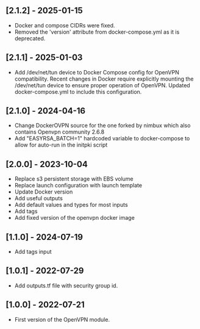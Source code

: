 ## [2.1.2] - 2025-01-15

- Docker and compose CIDRs were fixed.
- Removed the 'version' attribute from docker-compose.yml as it is deprecated.

## [2.1.1] - 2025-01-03

- Add /dev/net/tun device to Docker Compose config for OpenVPN compatibility. Recent changes in Docker require explicitly mounting the /dev/net/tun device to ensure proper operation of OpenVPN. Updated docker-compose.yml to include this configuration.

## [2.1.0] - 2024-04-16

- Change DockerOVPN source for the one forked by nimbux which also contains Openvpn community 2.6.8
- Add "EASYRSA_BATCH=1" hardcoded variable to docker-compose to allow for auto-run in the initpki script

## [2.0.0] - 2023-10-04

- Replace s3 persistent storage with EBS volume
- Replace launch configuration with launch template
- Update Docker version
- Add useful outputs
- Add default values and types for most inputs
- Add tags
- Add fixed version of the openvpn docker image

## [1.1.0] - 2024-07-19

- Add tags input

## [1.0.1] - 2022-07-29

- Add outputs.tf file with security group id.

## [1.0.0] - 2022-07-21

- First version of the OpenVPN module.

